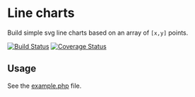 Line charts
=============

Build simple svg line charts based on an array of `[x,y]` points.

[![Build Status](https://travis-ci.org/ckressibucher/linecharts.svg?branch=master)](https://travis-ci.org/ckressibucher/linecharts)
[![Coverage Status](https://coveralls.io/repos/github/ckressibucher/linecharts/badge.svg?branch=master)](https://coveralls.io/github/ckressibucher/linecharts?branch=master)

## Usage

See the [example.php](./example.php) file.
